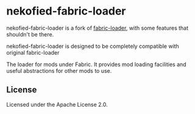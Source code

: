 # nekofied-fabric-loader

nekofied-fabric-loader is a fork of [fabric-loader](https://github.com/FabricMC/fabric-loader), with some features that shouldn't be there.

nekofied-fabric-loader is designed to be completely compatible with original fabric-loader

The loader for mods under Fabric. It provides mod loading facilities and useful abstractions for other mods to use.

## License

Licensed under the Apache License 2.0.
